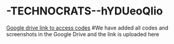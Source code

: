 # -TECHNOCRATS--hYDUeoQlio
[Google drive link to access codes](https://drive.google.com/drive/folders/1siaS1NVia3jJosg0ODSiUoiizd5rgbkb?usp=sharing)
#We have added all codes and screenshots in the Google Drive and the link is uploaded here 
